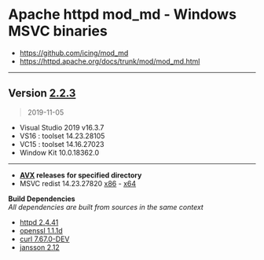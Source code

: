 # Apache httpd mod_md - Windows MSVC binaries #
- https://github.com/icing/mod_md
- https://httpd.apache.org/docs/trunk/mod/mod_md.html

----
## Version [2.2.3](https://github.com/icing/mod_md/tree/v2.2.3)
> 
> 2019-11-05
- Visual Studio 2019 v16.3.7
- VS16 : toolset 14.23.28105
- VC15 : toolset 14.16.27023
- Window Kit 10.0.18362.0  
----
- **[AVX](https://msdn.microsoft.com/fr-fr/library/jj620901.aspx) releases** __for specified directory__
- MSVC redist 14.23.27820 [x86](https://aka.ms/vs/16/release/vc_redist.x86.exe) - [x64](https://aka.ms/vs/16/release/vc_redist.x64.exe)

**Build Dependencies**  
*All dependencies are built from sources in the same context*
 - [httpd 2.4.41](https://github.com/apache/httpd/tree/2.4.41)   
 - [openssl 1.1.1d](https://github.com/openssl/openssl/tree/OpenSSL_1_1_1d)
 - [curl 7.67.0-DEV](https://github.com/curl/curl)  
 - [jansson 2.12](https://github.com/akheron/jansson/tree/v2.12)
